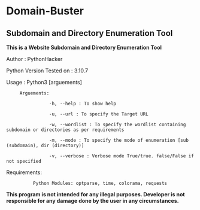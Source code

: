# Domain-Buster
## Subdomain and Directory Enumeration Tool

 **This is a Website Subdomain and Directory Enumeration Tool**

 Author : PythonHacker

 Python Version Tested on : 3.10.7

 Usage : Python3 [arguements]

         Arguements:

                    -h, --help : To show help 

                    -u, --url : To specify the Target URL

                    -w, --wordlist : To specify the wordlist containing subdomain or directories as per requirements

                    -m, --mode : To specify the mode of enumeration [sub (subdomain), dir (directory)]

                    -v, --verbose : Verbose mode True/true. false/False if not specified
                    
Requirements:
              
              Python Modules: optparse, time, colorama, requests
              
**This program is not intended for any illegal purposes. Developer is not responsible for any damage done by the user in any circumstances.**


